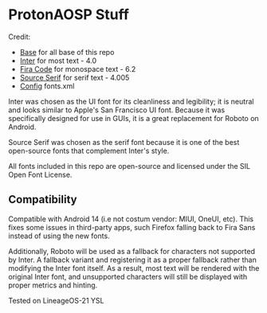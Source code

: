 # ProtonAOSP Stuff

Credit:
- [Base](https://github.com/kdrag0n/inter-font-pack) for all base of this repo
- [Inter](https://github.com/rsms/inter) for most text - 4.0
- [Fira Code](https://github.com/tonsky/FiraCode) for monospace text - 6.2
- [Source Serif](https://github.com/adobe-fonts/source-serif) for serif text - 4.005
- [Config](https://github.com/LineageOS/android_frameworks_base/blob/lineage-21.0/data/fonts/fonts.xml) fonts.xml

Inter was chosen as the UI font for its cleanliness and legibility; it is neutral and looks similar to Apple's San Francisco UI font. Because it was specifically designed for use in GUIs, it is a great replacement for Roboto on Android.

Source Serif was chosen as the serif font because it is one of the best open-source fonts that complement Inter's style.

All fonts included in this repo are open-source and licensed under the SIL Open Font License.

## Compatibility

Compatible with Android 14 (i.e not costum vendor: MIUI, OneUI, etc). This fixes some issues in third-party apps, such Firefox falling back to Fira Sans instead of using the new fonts.

Additionally, Roboto will be used as a fallback for characters not supported by Inter. A fallback variant and registering it as a proper fallback rather than modifying the Inter font itself. As a result, most text will be rendered with the original Inter font, and unsupported characters will still be displayed with proper metrics and hinting.

Tested on LineageOS-21 YSL
